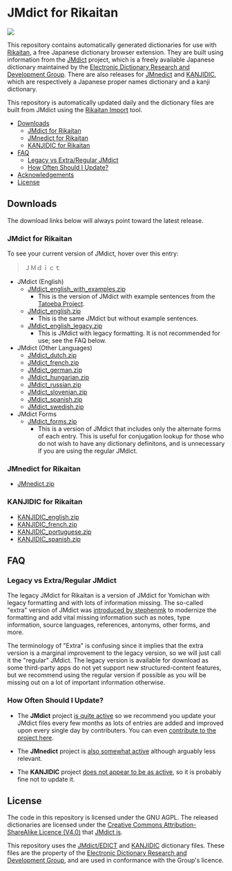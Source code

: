 # JMdict for Rikaitan <!-- omit in toc -->

![](https://img.shields.io/github/v/tag/Ajatt-Tools/jmdict-rikaitan?style=for-the-badge&label=Last%20Release)

This repository contains automatically generated dictionaries for use with [Rikaitan](https://github.com/Ajatt-Tools/rikaitan), a free Japanese dictionary browser extension. They are built using information from the [JMdict](https://www.edrdg.org/wiki/index.php/JMdict-EDICT_Dictionary_Project) project, which is a freely available Japanese dictionary maintained by the [Electronic Dictionary Research and Development Group](http://www.edrdg.org/). There are also releases for [JMnedict](https://www.edrdg.org/enamdict/enamdict_doc.html) and [KANJIDIC](https://www.edrdg.org/wiki/index.php/KANJIDIC_Project), which are respectively a Japanese proper names dictionary and a kanji dictionary.

This repository is automatically updated daily and the dictionary files are built from JMdict using the [Rikaitan Import](https://github.com/Ajatt-Tools/rikaitan-import) tool.

- [Downloads](#downloads)
  - [JMdict for Rikaitan](#jmdict-for-rikaitan)
  - [JMnedict for Rikaitan](#jmnedict-for-rikaitan)
  - [KANJIDIC for Rikaitan](#kanjidic-for-rikaitan)
- [FAQ](#faq)
  - [Legacy vs Extra/Regular JMdict](#legacy-vs-extraregular-jmdict)
  - [How Often Should I Update?](#how-often-should-i-update)
- [Acknowledgements](#acknowledgements)
- [License](#license)

## Downloads

The download links below will always point toward the latest release.

### JMdict for Rikaitan

To see your current version of JMdict, hover over this entry:

> ＪＭｄｉｃｔ

- JMdict (English)
  - [JMdict_english_with_examples.zip](https://github.com/Ajatt-Tools/jmdict-rikaitan/releases/latest/download/JMdict_english_with_examples.zip)
    - This is the version of JMdict with example sentences from the [Tatoeba Project](http://tatoeba.org/home).
  - [JMdict_english.zip](https://github.com/Ajatt-Tools/jmdict-rikaitan/releases/latest/download/JMdict_english.zip)
    - This is the same JMdict but without example sentences.
  - [JMdict_english_legacy.zip](https://github.com/Ajatt-Tools/jmdict-rikaitan/releases/latest/download/JMdict_english_legacy.zip)
    - This is JMdict with legacy formatting. It is not recommended for use; see the FAQ below.
- JMdict (Other Languages)
  - [JMdict_dutch.zip](https://github.com/Ajatt-Tools/jmdict-rikaitan/releases/latest/download/JMdict_dutch.zip)
  - [JMdict_french.zip](https://github.com/Ajatt-Tools/jmdict-rikaitan/releases/latest/download/JMdict_french.zip)
  - [JMdict_german.zip](https://github.com/Ajatt-Tools/jmdict-rikaitan/releases/latest/download/JMdict_german.zip)
  - [JMdict_hungarian.zip](https://github.com/Ajatt-Tools/jmdict-rikaitan/releases/latest/download/JMdict_hungarian.zip)
  - [JMdict_russian.zip](https://github.com/Ajatt-Tools/jmdict-rikaitan/releases/latest/download/JMdict_russian.zip)
  - [JMdict_slovenian.zip](https://github.com/Ajatt-Tools/jmdict-rikaitan/releases/latest/download/JMdict_slovenian.zip)
  - [JMdict_spanish.zip](https://github.com/Ajatt-Tools/jmdict-rikaitan/releases/latest/download/JMdict_spanish.zip)
  - [JMdict_swedish.zip](https://github.com/Ajatt-Tools/jmdict-rikaitan/releases/latest/download/JMdict_swedish.zip)
- JMdict Forms
  - [JMdict_forms.zip](https://github.com/Ajatt-Tools/jmdict-rikaitan/releases/latest/download/JMdict_forms.zip)
    - This is a version of JMdict that includes only the alternate forms of each entry. This is useful for conjugation lookup for those who do not wish to have any dictionary definitons, and is unnecessary if you are using the regular JMdict.

### JMnedict for Rikaitan

- [JMnedict.zip](https://github.com/Ajatt-Tools/jmdict-rikaitan/releases/latest/download/JMnedict.zip)

### KANJIDIC for Rikaitan

- [KANJIDIC_english.zip](https://github.com/Ajatt-Tools/jmdict-rikaitan/releases/latest/download/KANJIDIC_english.zip)
- [KANJIDIC_french.zip](https://github.com/Ajatt-Tools/jmdict-rikaitan/releases/latest/download/KANJIDIC_french.zip)
- [KANJIDIC_portuguese.zip](https://github.com/Ajatt-Tools/jmdict-rikaitan/releases/latest/download/KANJIDIC_portuguese.zip)
- [KANJIDIC_spanish.zip](https://github.com/Ajatt-Tools/jmdict-rikaitan/releases/latest/download/KANJIDIC_spanish.zip)

## FAQ

### Legacy vs Extra/Regular JMdict

The legacy JMdict for Rikaitan is a version of JMdict for Yomichan with legacy formatting and with lots of information missing. The so-called "extra" version of JMdict was [introduced by stephenmk](https://github.com/FooSoft/yomichan-import/pull/40) to modernize the formatting and add vital missing information such as notes, type information, source languages, references, antonyms, other forms, and more.

The terminology of "Extra" is confusing since it implies that the extra version is a marginal improvement to the legacy version, so we will just call it the "regular" JMdict. The legacy version is available for download as some third-party apps do not yet support new structured-content features, but we recommend using the regular version if possible as you will be missing out on a lot of important information otherwise.

### How Often Should I Update?

- The **JMdict** project [is quite active](https://www.edrdg.org/jmwsgi/updates.py?svc=jmdict&i=1) so we recommend you update your JMdict files every few months as lots of entries are added and improved upon every single day by contributers. You can even [contribute to the project here](https://www.edrdg.org/jmwsgi/edhelpq.py?svc=jmdict&sid=).

- The **JMnedict** project is [also somewhat active](https://www.edrdg.org/jmwsgi/updates.py?svc=jmdict&i=1) although arguably less relevant.

- The **KANJIDIC** project [does not appear to be as active](https://www.edrdg.org/wiki/index.php/KANJIDIC_Project), so it is probably fine not to update it.

## License

The code in this repository is licensed under the GNU AGPL.
The released dictionaries are licensed under the [Creative Commons Attribution-ShareAlike Licence (V4.0)](https://creativecommons.org/licenses/by-sa/4.0/) that [JMdict is](https://www.edrdg.org/edrdg/licence.html).

This repository uses the [JMdict/EDICT](https://www.edrdg.org/wiki/index.php/JMdict-EDICT_Dictionary_Project) and [KANJIDIC](https://www.edrdg.org/wiki/index.php/KANJIDIC_Project) dictionary files. These files are the property of the [Electronic Dictionary Research and Development Group](https://www.edrdg.org/), and are used in conformance with the Group's licence.
